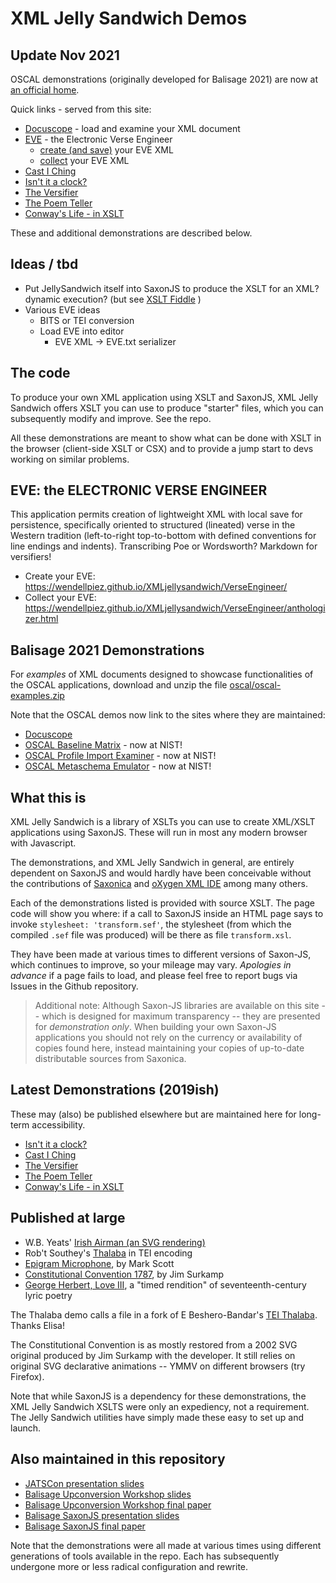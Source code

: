 # XML Jelly Sandwich Demos

## Update Nov 2021

OSCAL demonstrations (originally developed for Balisage 2021) are now at [an official home](https://pages.nist.gov/oscal-tools/demos/csx/).

Quick links - served from this site:

* [Docuscope](docuscope/) - load and examine your XML document
* [EVE](VerseEngineer/) - the Electronic Verse Engineer
  * [create (and save)](VerseEngineer/) your EVE XML
  * [collect](VerseEngineer/anthologizer) your EVE XML
* [Cast I Ching](IChing/)
* [Isn't it a clock?](ApresMagritte/)
* [The Versifier](Versifier/)
* [The Poem Teller](Versifier/teller.html)
* [Conway's Life - in XSLT](GameofLife/)

These and additional demonstrations are described below.

## Ideas / tbd

- Put JellySandwich itself into SaxonJS to produce the XSLT for an XML? dynamic execution? (but see [XSLT Fiddle](https://martin-honnen.github.io/xslt3fiddle/) )
- Various EVE ideas
  - BITS or TEI conversion
  - Load EVE into editor
    - EVE XML -> EVE.txt serializer 

## The code

To produce your own XML application using XSLT and SaxonJS, XML Jelly Sandwich offers XSLT you can use to produce "starter" files, which you can subsequently modify and improve. See the repo.

All these demonstrations are meant to show what can be done with XSLT in the browser (client-side XSLT or CSX) and to provide a jump start to devs working on similar problems.

## EVE: the ELECTRONIC VERSE ENGINEER

This application permits creation of lightweight XML with local save for persistence, specifically oriented to structured (lineated) verse in the Western tradition (left-to-right top-to-bottom with defined conventions for line endings and indents). Transcribing Poe or Wordsworth? Markdown for versifiers!

- Create your EVE: https://wendellpiez.github.io/XMLjellysandwich/VerseEngineer/
- Collect your EVE: https://wendellpiez.github.io/XMLjellysandwich/VerseEngineer/anthologizer.html
## Balisage 2021 Demonstrations

For *examples* of XML documents designed to showcase functionalities of the OSCAL applications, download and unzip the file [oscal/oscal-examples.zip](oscal/oscal-examples.zip)

Note that the OSCAL demos now link to the sites where they are maintained:

* [Docuscope](docuscope/)
* [OSCAL Baseline Matrix](https://pages.nist.gov/oscal-tools/demos/csx/baseline-matrix/) - now at NIST!
* [OSCAL Profile Import Examiner](https://pages.nist.gov/oscal-tools/demos/csx/import-examiner/) - now at NIST!
* [OSCAL Metaschema Emulator](https://pages.nist.gov/oscal-tools/demos/csx/validator/) - now at NIST!

## What this is

XML Jelly Sandwich is a library of XSLTs you can use to create XML/XSLT applications using SaxonJS. These will run in most any modern browser with Javascript.

The demonstrations, and XML Jelly Sandwich in general, are entirely dependent on SaxonJS and would hardly have been conceivable without the contributions of [Saxonica](http://saxonica.com) and [oXygen XML IDE](http://oxygenxml.com) among many others.

Each of the demonstrations listed is provided with source XSLT. The page code will show you where: if a call to SaxonJS inside an HTML page says to invoke `stylesheet: 'transform.sef'`, the stylesheet (from which the compiled `.sef` file was produced) will be there as file `transform.xsl`.

They have been made at various times to different versions of Saxon-JS, which continues to improve, so your mileage may vary. *Apologies in advance* if a page fails to load, and please feel free to report bugs via Issues in the Github repository.

> Additional note: Although Saxon-JS libraries are available on this site -- which is designed for maximum transparency -- they are presented for *demonstration only*. When building your own Saxon-JS applications you should not rely on the currency or availability of copies found here, instead maintaining your copies of up-to-date distributable sources from Saxonica.

## Latest Demonstrations (2019ish)

These may (also) be published elsewhere but are maintained here for long-term accessibility.

* [Isn't it a clock?](ApresMagritte/)
* [Cast I Ching](IChing/)
* [The Versifier](Versifier/)
* [The Poem Teller](Versifier/teller.html)
* [Conway's Life - in XSLT](GameofLife/)

## Published at large

* W.B. Yeats' [Irish Airman (an SVG rendering)](http:pellucidliterature.org/IrishAirman)
* Rob't Southey's [Thalaba](http://pellucidliterature.org/Thalaba) in TEI encoding
* [Epigram Microphone](http://pausepress.net/EpigramMicrophone), by Mark Scott
* [Constitutional Convention 1787](http://pellucidliterature.org/ConstitutionalConvention), by Jim Surkamp
* [George Herbert, Love III](http://pellucidliterature.org/LoveIII), a "timed rendition" of seventeenth-century lyric poetry

The Thalaba demo calls a file in a fork of E Beshero-Bandar's [TEI Thalaba](https://github.com/ebeshero/Thalaba). Thanks Elisa!

The Constitutional Convention is as mostly restored from a 2002 SVG original produced by Jim Surkamp with the developer. It still relies on original SVG declarative animations -- YMMV on different browsers (try Firefox).

Note that while SaxonJS is a dependency for these demonstrations, the XML Jelly Sandwich XSLTS were only an expediency, not a requirement. The Jelly Sandwich utilities have simply made these easy to set up and launch.

## Also maintained in this repository

* [JATSCon presentation slides](JATSCon2017)
* [Balisage Upconversion Workshop slides](Balisage2017/workshop-slides.html)
* [Balisage Upconversion Workshop final paper](Balisage2017/workshop-paper.html)
* [Balisage SaxonJS presentation slides](Balisage2017/balisage2017-slides.html)
* [Balisage SaxonJS final paper](Balisage2017/balisage2017-final.html)

Note that the demonstrations were all made at various times using different generations of tools available in the repo. Each has subsequently undergone more or less radical configuration and rewrite.

